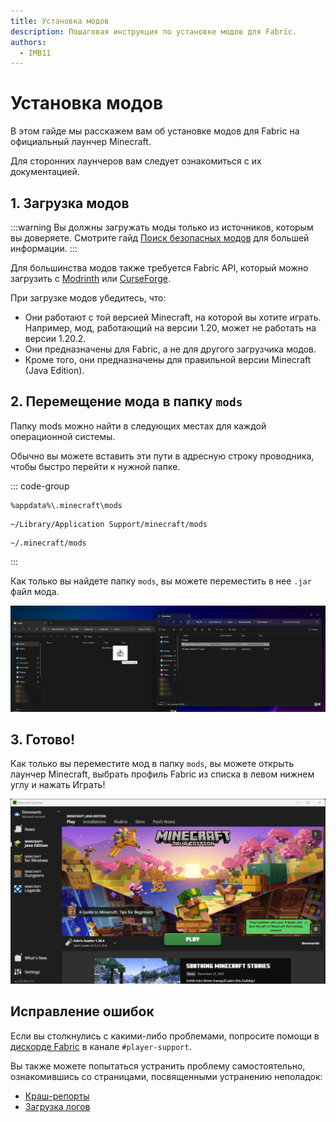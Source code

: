 ```yaml
---
title: Установка модов
description: Пошаговая инструкция по установке модов для Fabric.
authors:
  - IMB11
---
```


# Установка модов

В этом гайде мы расскажем вам об установке модов для Fabric на официальный лаунчер Minecraft.

Для сторонних лаунчеров вам следует ознакомиться с их документацией.

## 1. Загрузка модов

:::warning
Вы должны загружать моды только из источников, которым вы доверяете. Смотрите гайд [Поиск безопасных модов](./finding-mods) для большей информации.
:::

Для большинства модов также требуется Fabric API, который можно загрузить с [Modrinth](https://modrinth.com/mod/fabric-api) или [CurseForge](https://curseforge.com/minecraft/mc-mods/fabric-api).

При загрузке модов убедитесь, что:

- Они работают с той версией Minecraft, на которой вы хотите играть. Например, мод, работающий на версии 1.20, может не работать на версии 1.20.2.
- Они предназначены для Fabric, а не для другого загрузчика модов.
- Кроме того, они предназначены для правильной версии Minecraft (Java Edition).

## 2. Перемещение мода в папку `mods`

Папку mods можно найти в следующих местах для каждой операционной системы.

Обычно вы можете вставить эти пути в адресную строку проводника, чтобы быстро перейти к нужной папке.

::: code-group

```:no-line-numbers [Windows]
%appdata%\.minecraft\mods
```

```:no-line-numbers [macOS]
~/Library/Application Support/minecraft/mods
```

```:no-line-numbers [Linux]
~/.minecraft/mods
```

:::

Как только вы найдете папку `mods`, вы можете переместить в нее `.jar` файл мода.

![Установленный мод в папке модов](/assets/players/installing-mods.png)

## 3. Готово!

Как только вы переместите мод в папку `mods`, вы можете открыть лаунчер Minecraft, выбрать профиль Fabric из списка в левом нижнем углу и нажать Играть!

![Лаунчер Minecraft с выбранным профилем Fabric](/assets/players/installing-fabric/launcher-screen.png)

## Исправление ошибок

Если вы столкнулись с какими-либо проблемами, попросите помощи в [дискорде Fabric](https://discord.gg/v6v4pMv) в канале `#player-support`.

Вы также можете попытаться устранить проблему самостоятельно, ознакомившись со страницами, посвященными устранению неполадок:

- [Краш-репорты](./troubleshooting/crash-reports)
- [Загрузка логов](./troubleshooting/uploading-logs)
